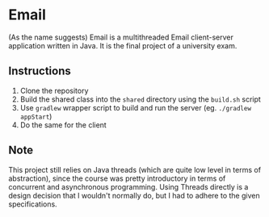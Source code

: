 # Email
(As the name suggests) Email is a multithreaded Email client-server application
written in Java. It is the final project of a university exam. 

## Instructions

1. Clone the repository
2. Build the shared class into the `shared` directory using the `build.sh`
   script
3. Use `gradlew` wrapper script to build and run the server (eg. `./gradlew
   appStart`)
4. Do the same for the client

## Note

This project still relies on Java threads (which are quite low level in terms of
abstraction), since the course was pretty introductory in terms of concurrent
and asynchronous programming. Using Threads directly is a design decision that I
wouldn't normally do, but I had to adhere to the given specifications.
